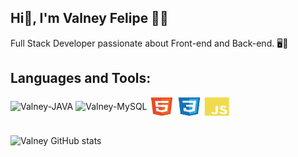 ## Hi👋, I'm Valney Felipe 🙋‍♂️

Full Stack Developer passionate about Front-end and Back-end. 🖥️🚀


## Languages and Tools:
<div style="display: inline_block">
    <img align="center" alt="Valney-JAVA" height="30" width="40" src="https://cdn.jsdelivr.net/gh/devicons/devicon/icons/java/java-original.svg">
    <img align="center" alt="Valney-MySQL" height="30" width="40" src="https://cdn.jsdelivr.net/gh/devicons/devicon@latest/icons/mysql/mysql-original.svg">
    <img align="center" alt="Valney-HTML" height="30" width="40" src="https://raw.githubusercontent.com/devicons/devicon/master/icons/html5/html5-original.svg">
    <img align="center" alt="Valney-CSS" height="30" width="40" src="https://raw.githubusercontent.com/devicons/devicon/master/icons/css3/css3-original.svg">
    <img align="center" alt="Valney-Js" height="30" width="40" src="https://raw.githubusercontent.com/devicons/devicon/master/icons/javascript/javascript-plain.svg">
    
    
</div>
<br>


![Valney GitHub stats](https://github-readme-stats.vercel.app/api?username=ValneyFelipe&card_width=560&show_owner&count_private=true&line_height=33&show_icons=true&theme=github_dark)
